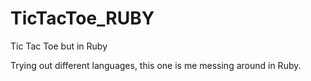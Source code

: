 # TicTacToe_RUBY
Tic Tac Toe but in Ruby


Trying out different languages, this one is me messing around in Ruby.
